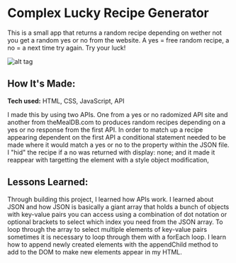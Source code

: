 # Complex Lucky Recipe Generator
This is a small app that returns a random recipe depending on wether not you get a random yes or no from the website. A yes = free random recipe, a no = a next time try again. Try your luck!


![alt tag](http://tinypic.com/m/kdwiud/4)

## How It's Made:

**Tech used:** HTML, CSS, JavaScript, API

I made this by using two APIs. One from a yes or no radomized API site and another from theMealDB.com to produces random recipes depending on a yes or no response from the first API. In order to match up a recipe appearing dependent on the first API a conditional statement needed to be made where it would match a yes or no to the property within the JSON file. I "hid" the recipe if a no was returned with display: none; and it made it reappear with targetting the element with a style object modification,


## Lessons Learned:

Through building this project, I learned how APIs work. I learned about JSON and how JSON is basically a giant array that holds a bunch of objects with key-value pairs you can access using a combination of dot notation or optional brackets to select which index you need from the JSON array. To loop through the array to select multiple elements of key-value pairs sometimes it is necessary to loop through them with a forEach loop. I learn how to append newly created elements with the appendChild method to add to the DOM to make new elements appear in my HTML.
